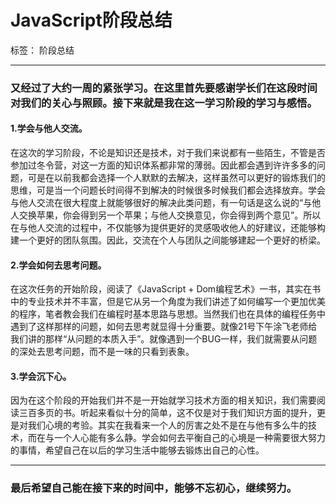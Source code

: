 ﻿# JavaScript阶段总结

标签： 阶段总结

----

### 又经过了大约一周的紧张学习。在这里首先要感谢学长们在这段时间对我们的关心与照顾。接下来就是我在这一学习阶段的学习与感悟。

#### 1.学会与他人交流。

在这次的学习阶段，不论是知识还是技术，对于我们来说都有一些陌生，不管是否参加过冬令营，对这一方面的知识体系都非常的薄弱。因此都会遇到许许多多的问题，可是在以前我都会选择一个人默默的去解决，这样虽然可以更好的锻炼我们的思维，可是当一个问题长时间得不到解决的时候很多时候我们都会选择放弃。学会与他人交流在很大程度上就能够很好的解决此类问题，有一句话是这么说的“与他人交换苹果，你会得到另一个苹果；与他人交换意见，你会得到两个意见”。所以在与他人交流的过程中，不仅能够为提供更好的灵感吸收他人的好建议，还能够构建一个更好的团队氛围。因此，交流在个人与团队之间能够建起一个更好的桥梁。

#### 2.学会如何去思考问题。

在这次任务的开始阶段，阅读了《JavaScript + Dom编程艺术》一书，其实在书中的专业技术并不丰富，但是它从另一个角度为我们讲述了如何编写一个更加优美的程序，笔者教会我们在编程时基本思路与思想。当然我们也在具体的编程任务中遇到了这样那样的问题，如何去思考就显得十分重要。就像21号下午涂飞老师给我们讲的那样“从问题的本质入手”。就像遇到一个BUG一样，我们就需要从问题的深处去思考问题，而不是一味的只看到表象。

#### 3.学会沉下心。

因为在这个阶段的开始我们并不是一开始就学习技术方面的相关知识，我们需要阅读三百多页的书。听起来看似十分的简单，这不仅是对于我们知识方面的提升，更是对我们心境的考验。其实在我看来一个人的厉害之处不是在与他有多么牛的技术，而在与一个人心能有多么静。学会如何去平衡自己的心境是一种需要很大努力的事情，希望自己在以后的学习生活中能够去锻炼出自己的心性。

---

### 最后希望自己能在接下来的时间中，能够不忘初心，继续努力。





